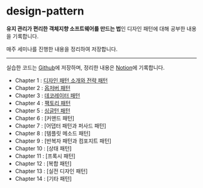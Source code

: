 # design-pattern
**유지 관리가 편리한 객체지향 소프트웨어를 만드는 법**인 디자인 패턴에 대해 공부한 내용을 기록합니다.

매주 세미나를 진행한 내용을 정리하여 저장합니다.

-----
실습한 코드는 [Github](https://github.com/Jinwon-Dev/design-pattern)에 저장하며, 정리한 내용은 [Notion](https://jinwonyoon.notion.site/Design-Pattern-bd469dbcc185447f9db33fd509b7905b)에 기록합니다.

- Chapter 1 : [디자인 패턴 소개와 전략 패턴](https://jinwonyoon.notion.site/Chapter-1-765813a4faf4405c9c1263a28719b3d3)
- Chapter 2 : [옵저버 패턴](https://jinwonyoon.notion.site/Chapter-2-0971fe7b16064c04bdc5f0aae5560ff5)
- Chapter 3 : [데코레이터 패턴](https://jinwonyoon.notion.site/Chapter-3-c6356aabcaf647d1a24d96af5b3e86e8)
- Chapter 4 : [팩토리 패턴](https://jinwonyoon.notion.site/Chapter-4-027ec98d03c74008af514e64bd1607f1)
- Chapter 5 : [싱글턴 패턴](https://jinwonyoon.notion.site/Chapter-5-c14510f628e94855a46bc30e0d521bb6)
- Chapter 6 : [커맨드 패턴]
- Chapter 7 : [어댑터 패턴과 퍼사드 패턴]
- Chapter 8 : [템플릿 메소드 패턴]
- Chapter 9 : [반복자 패턴과 컴포지트 패턴]
- Chapter 10 : [상태 패턴]
- Chapter 11 : [프록시 패턴]
- Chapter 12 : [복합 패턴]
- Chapter 13 : [실전 디자인 패턴]
- Chapter 14 : [기타 패턴] 